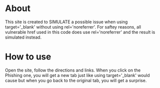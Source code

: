 # About

This site is created to SIMULATE a possible issue when using target='\_blank' without using rel='noreferrer'. For saftey reasons, all vulnerable href used in this code does use rel='noreferrer' and the result is simulated instead.

# How to use

Open the site, follow the directions and links. When you click on the Phishing one, you will get a new tab just like using target='\_blank' would cause but when you go back to the original tab, you will get a surprise.
